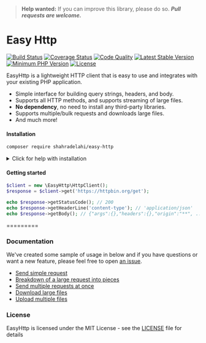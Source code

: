 > **Help wanted:** If you can improve this library, please do so.
> ***Pull requests are welcome.***

# Easy Http

[![Build Status](https://scrutinizer-ci.com/g/shahradelahi/easy-http/badges/build.png?b=master)](https://scrutinizer-ci.com/g/shahradelahi/easy-http/build-status/master)
[![Coverage Status](https://coveralls.io/repos/shahradelahi/easy-http/badge.png?branch=master)](https://coveralls.io/r/shahradelahi/easy-http?branch=master)
[![Code Quality](https://img.shields.io/scrutinizer/g/shahradelahi/easy-http/master.svg?style=flat)](https://scrutinizer-ci.com/g/shahradelahi/easy-http/?b=master)
[![Latest Stable Version](https://img.shields.io/packagist/v/shahradelahi/easy-http.svg)](https://packagist.org/packages/shahradelahi/easy-http)
[![Minimum PHP Version](https://img.shields.io/badge/php-%3E%3D8.0-8892BF.svg)](https://php.net/)
[![License](https://img.shields.io/packagist/l/shahradelahi/easy-http.svg)](https://github.com/shahradelahi/easy-http/LICENSE)

EasyHttp is a lightweight HTTP client that is easy to use and integrates with your existing PHP application.

* Simple interface for building query strings, headers, and body.
* Supports all HTTP methods, and supports streaming of large files.
* **No dependency**, no need to install any third-party libraries.
* Supports multiple/bulk requests and downloads large files.
* And much more!

#### Installation

```sh
composer require shahradelahi/easy-http
```

<details>
 <summary>Click for help with installation</summary>

## Install Composer

If the above step didn't work, install composer and try again.

#### Debian / Ubuntu

```
sudo apt-get install curl php-curl
curl -s https://getcomposer.org/installer | php
php composer.phar install
```

Composer not found? Use this command instead:

```
php composer.phar require "shahradelahi/easy-http"
```

#### Windows:

[Download installer for Windows](https://github.com/jaggedsoft/php-binance-api/#installing-on-windows)

</details>

#### Getting started

```php
$client = new \EasyHttp\HttpClient();
$response = $client->get('https://httpbin.org/get');

echo $response->getStatusCode(); // 200
echo $response->getHeaderLine('content-type'); // 'application/json'
echo $response->getBody(); // {"args":{},"headers":{},"origin":"**", ...}
```

=========

### Documentation

We've created some sample of usage in below and if you have questions or want a new feature, please feel free to
open [an issue](https://github.com/shahradelahi/easy-http/issues/new).

* [Send simple request](/docs/send-request.md)
* [Breakdown of a large request into pieces](/docs/breakdown-large-request.md)
* [Send multiple requests at once](/docs/send-multiple-requests.md)
* [Download large files](/examples/download/download-large-file.php)
* [Upload multiple files](/examples/upload/upload-multiple-files.php)

### License

EasyHttp is licensed under the MIT License - see the [LICENSE](/LICENSE) file for details